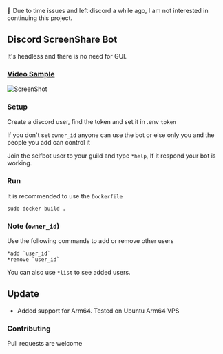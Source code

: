 🔴 Due to time issues and left discord a while ago, I am not interested in continuing this project.

## Discord ScreenShare Bot

It's headless and there is no need for GUI.

### [Video Sample](https://www.youtube.com/watch?v=HA18QDE5GhQ)
![ScreenShot](https://raw.githubusercontent.com/MainSilent/Discord-Screenshare/master/demo.png)

### Setup
Create a discord user, find the token and set it in .env `token`

If you don't set `owner_id` anyone can use the bot or else only you and the people you add can control it

Join the selfbot user to your guild and type `*help`, If it respond your bot is working.

### Run

It is recommended to use the `Dockerfile`

```
sudo docker build .
```

### Note (`owner_id`)
Use the following commands to add or remove other users
```
*add `user_id`
*remove `user_id`
```

You can also use `*list` to see added users.

## Update

- Added support for Arm64. Tested on Ubuntu Arm64 VPS

### Contributing
Pull requests are welcome

